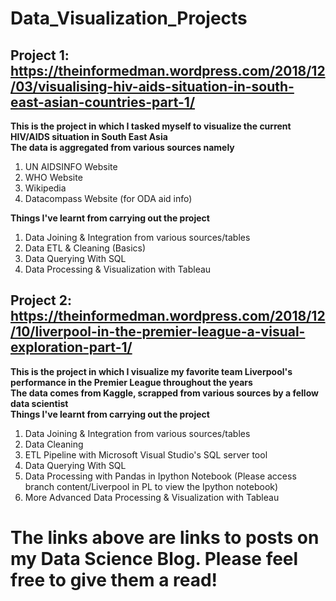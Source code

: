 # Data_Visualization_Projects

## Project 1: https://theinformedman.wordpress.com/2018/12/03/visualising-hiv-aids-situation-in-south-east-asian-countries-part-1/
  **This is the project in which I tasked myself to visualize the current HIV/AIDS situation in South East Asia**  
  **The data is aggregated from various sources namely**
  1. UN AIDSINFO Website
  2. WHO Website
  3. Wikipedia
  4. Datacompass Website (for ODA aid info)
  
  **Things I've learnt from carrying out the project**
  1. Data Joining & Integration from various sources/tables
  2. Data ETL & Cleaning (Basics)
  3. Data Querying With SQL
  4. Data Processing & Visualization with Tableau
  
  
## Project 2: https://theinformedman.wordpress.com/2018/12/10/liverpool-in-the-premier-league-a-visual-exploration-part-1/
  **This is the project in which I visualize my favorite team Liverpool's performance in the Premier League throughout the years**  
  **The data comes from Kaggle, scrapped from various sources by a fellow data scientist**  
  **Things I've learnt from carrying out the project**
  1. Data Joining & Integration from various sources/tables
  2. Data Cleaning 
  3. ETL Pipeline with Microsoft Visual Studio's SQL server tool
  4. Data Querying With SQL
  5. Data Processing with Pandas in Ipython Notebook (Please access branch content/Liverpool in PL to view the Ipython notebook)
  6. More Advanced Data Processing & Visualization with Tableau
  
  
# The links above are links to posts on my Data Science Blog. Please feel free to give them a read!
